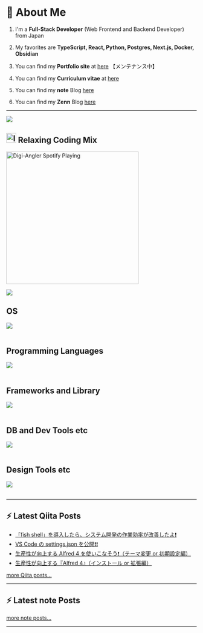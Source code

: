 # 👋 About Me

1. I'm a **Full-Stack Developer** (Web Frontend and Backend Developer) from Japan

2. My favorites are **TypeScript, React, Python, Postgres, Next.js, Docker, Obsidian**

3. You can find my **Portfolio site** at [here](https://digiangler.com) 【メンテナンス中】

4. You can find my **Curriculum vitae** at [here](https://github.com/digiangler/curriculum_vitae)

5. You can find my **note** Blog [here](https://note.com/digiangler777)

6. You can find my **Zenn** Blog [here](https://zenn.dev/digiangler)

---

[<img src="https://github.com/digiangler/digiangler/blob/new_master/assets/img/Elon_Musk.jpg" />](https://github.com/digiangler)

## <img alt="Icon" width="26px" src="https://cdn.icon-icons.com/icons2/3053/PNG/512/spotify_alt_macos_bigsur_icon_189704.png" /> Relaxing Coding Mix 

[<img src="https://spotify-now-playing-seven.vercel.app/api/spotify-playing" alt="Digi-Angler Spotify Playing" width="350" />](https://open.spotify.com/user/7zkt2748z5boqwalbplgbmnbx)

![](https://github-readme-stats.vercel.app/api/top-langs?username=digiangler&show_icons=true&locale=en&layout=compact&theme=dracula)

## OS

<img src="https://skillicons.dev/icons?i=apple,windows,linux,ubuntu" /> <br /><br />

## Programming Languages

<img src="https://skillicons.dev/icons?i=html,htmx,css,sass,less,md,js,ts,py,ruby,php,cs,dotnet,go,rust,r,lua,perl,swift,kotlin,dart" /> <br /><br />

## Frameworks and Library

<img src="https://skillicons.dev/icons?i=jquery,react,next,vue,nuxt,angular,nodejs,deno,bun,vite,vitest,express,babel,electron,solidjs,astro,svelte,graphql,gatsby,remix,redux,vuetify,tailwind,windicss,styledcomponents,bootstrap,mui,flask,fastapi,jest,laravel,rails,django,wordpress,nest,flutter" /> <br /><br />

## DB and Dev Tools etc

<img src="https://skillicons.dev/icons?i=mysql,postgres,sqlite,mongo,supabase,redis,anaconda,aws,gcp,firebase,azure,cloudflare,docker,kubernetes,terraform,git,github,githubactions,gitlab,heroku,vercel,prisma,netlify,visualstudio,vscode,vscodium,idea,webstorm,rider,androidstudio,sublime,atom,bitbucket,postman,gulp,nginx,vim,neovim,emacs,webpack,npm,pnpm,yarn,bash,stackoverflow,twitter,instagram,linkedin,discord,gmail,obsidian,notion" /> <br /><br />

## Design Tools etc

<img src="https://skillicons.dev/icons?i=figma,xd,ps,pr,svg" /> <br /><br />

---

## :zap: Latest Qiita Posts

<!-- QIITA:START -->
- [「fish shell」を導入したら、システム開発の作業効率が改善したよ❗](https://qiita.com/digiangler/items/d961f208044913f16416)
- [VS Code の settings.json を公開❗❗](https://qiita.com/digiangler/items/48c7a1aa007f74f589b9)
- [生産性が向上する Alfred 4 を使いこなそう❗（テーマ変更 or 初期設定編）](https://qiita.com/digiangler/items/5623709e66676ea98e88)
- [生産性が向上する『Alfred 4』（インストール or 拡張編）](https://qiita.com/digiangler/items/17febe259dd6efbcd608)
<!-- QIITA:END -->

[more Qiita posts...](https://qiita.com/digiangler)

---

## :zap: Latest note Posts

<!-- NOTE:START -->
<!-- NOTE:END -->

[more note posts...](https://note.com/digiangler777)

---
